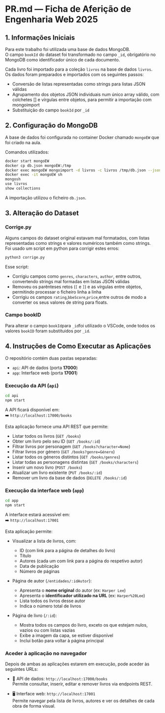 # PR.md — Ficha de Aferição de Engenharia Web 2025

## 1. Informações Iniciais

Para este trabalho foi utilizada uma base de dados MongoDB.  
O campo `bookId` do dataset foi transformado no campo `_id`, obrigatório no MongoDB como identificador único de cada documento.

Cada livro foi importado para a coleção `livros` na base de dados `livros`.  
Os dados foram preparados e importados com os seguintes passos:
- Conversão de listas representadas como strings para listas JSON válidas
- Agrupamento dos objetos JSON individuais num único array válido, com colchetes [] e vírgulas entre objetos, para permitir a importação com mongoimport
- Substituição do campo `bookId` por `_id`

## 2. Configuração do MongoDB

A base de dados foi configurada no container Docker chamado `mongoEW` que foi criado na aula.

Comandos utilizados:

```bash
docker start mongoEW
docker cp db.json mongoEW:/tmp
docker exec mongoEW mongoimport -d livros -c livros /tmp/db.json --jsonArray
docker exec -it mongoEW sh
mongosh
use livros
show collections
```
A importação utilizou o ficheiro `db.json`.

## 3. Alteração do Dataset
### Corrige.py

Alguns campos do dataset original estavam mal formatados, com listas representadas como strings e valores numéricos também como strings. <br>
Foi usado um script em python para corrigir estes erros:
```bash
python3 corrige.py
```

Esse script:
- Corrigiu campos como `genres`, `characters`, `author`, entre outros, convertendo strings mal formadas em listas JSON válidas
- Removeu os parênteses retos (`[` e `]`) e as vírgulas entre objetos, permitindo processar o ficheiro linha a linha
- Corrigiu os campos `rating`,`bbeScore`,`price`,entre outros de modo a converter os seus valores de string para floats.

### Campo bookID
Para alterar o campo `bookId`para `_id`foi utilizado o VSCode, onde todos os valores `bookID` foram substituidos por `_id`.

## 4. Instruções de Como Executar as Aplicações

O repositório contém duas pastas separadas:

- `api`: API de dados (porta **17000**)
- `app`: Interface web (porta **17001**)

### Execução da API (`api`)
```bash
cd api
npm start
```

A API ficará disponível em:  
➡️ `http://localhost:17000/books`

Esta aplicação fornece uma API REST que permite:

- Listar todos os livros (`GET /books`)
- Obter um livro pelo seu ID (`GET /books/:id`)
- Filtrar livros por personagem (`GET /books?character=Nome`)
- Filtrar livros por género (`GET /books?genre=Género`)
- Listar todos os géneros distintos (`GET /books/genres`)
- Listar todas as personagens distintas (`GET /books/characters`)
- Inserir um novo livro (`POST /books`)
- Atualizar um livro existente (`PUT /books/:id`)
- Remover um livro da base de dados (`DELETE /books/:id`)

### Execução da interface web (`app`)

```bash
cd app
npm start
```

A interface estará acessível em:  
➡️ `http://localhost:17001`

Esta aplicação permite:

- Visualizar a lista de livros, com:
  - ID (com link para a página de detalhes do livro)
  - Título
  - Autores (cada um com link para a página do respetivo autor)
  - Data de publicação
  - Número de páginas

- Página de autor (`/entidades/:idAutor`):
  - Apresenta o **nome original** do autor (ex: `Harper Lee`)
  - Apresenta o **identificador utilizado na URL** (ex: `Harper%20Lee`)
  - Lista todos os livros desse autor
  - Indica o número total de livros

- Página de livro (`/:id`):
  - Mostra todos os campos do livro, exceto os que estejam nulos, vazios ou com listas vazias
  - Exibe a imagem da capa, se estiver disponível
  - Inclui botão para voltar à página principal


### Aceder à aplicação no navegador

Depois de ambas as aplicações estarem em execução, pode aceder às seguintes URLs:

- 📘 API de dados: `http://localhost:17000/books`  
  Permite consultar, inserir, editar e remover livros via endpoints REST.

- 🖥️ Interface web: `http://localhost:17001`  
  Permite navegar pela lista de livros, autores e ver os detalhes de cada obra de forma visual.